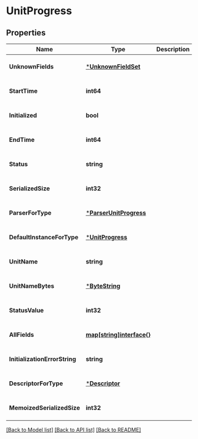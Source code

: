 # UnitProgress

## Properties
Name | Type | Description | Notes
------------ | ------------- | ------------- | -------------
**UnknownFields** | [***UnknownFieldSet**](UnknownFieldSet.md) |  | [optional] [default to null]
**StartTime** | **int64** |  | [optional] [default to null]
**Initialized** | **bool** |  | [optional] [default to null]
**EndTime** | **int64** |  | [optional] [default to null]
**Status** | **string** |  | [optional] [default to null]
**SerializedSize** | **int32** |  | [optional] [default to null]
**ParserForType** | [***ParserUnitProgress**](ParserUnitProgress.md) |  | [optional] [default to null]
**DefaultInstanceForType** | [***UnitProgress**](UnitProgress.md) |  | [optional] [default to null]
**UnitName** | **string** |  | [optional] [default to null]
**UnitNameBytes** | [***ByteString**](ByteString.md) |  | [optional] [default to null]
**StatusValue** | **int32** |  | [optional] [default to null]
**AllFields** | [**map[string]interface{}**](interface{}.md) |  | [optional] [default to null]
**InitializationErrorString** | **string** |  | [optional] [default to null]
**DescriptorForType** | [***Descriptor**](Descriptor.md) |  | [optional] [default to null]
**MemoizedSerializedSize** | **int32** |  | [optional] [default to null]

[[Back to Model list]](../README.md#documentation-for-models) [[Back to API list]](../README.md#documentation-for-api-endpoints) [[Back to README]](../README.md)


